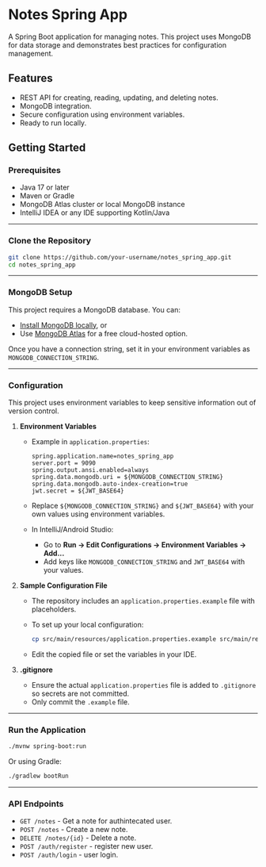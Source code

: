 # Notes Spring App

A Spring Boot application for managing notes. This project uses MongoDB for data storage and demonstrates best practices for configuration management.

## Features

* REST API for creating, reading, updating, and deleting notes.
* MongoDB integration.
* Secure configuration using environment variables.
* Ready to run locally.

## Getting Started

### Prerequisites

* Java 17 or later
* Maven or Gradle
* MongoDB Atlas cluster or local MongoDB instance
* IntelliJ IDEA or any IDE supporting Kotlin/Java

---

### Clone the Repository

```bash
git clone https://github.com/your-username/notes_spring_app.git
cd notes_spring_app
```

---

### MongoDB Setup
This project requires a MongoDB database. You can:
- [Install MongoDB locally](https://www.mongodb.com/docs/manual/installation/), or
- Use [MongoDB Atlas](https://www.mongodb.com/atlas/database) for a free cloud-hosted option.

Once you have a connection string, set it in your environment variables as `MONGODB_CONNECTION_STRING`.

---

### Configuration

This project uses environment variables to keep sensitive information out of version control.

1. **Environment Variables**

    * Example in `application.properties`:

      ```properties
      spring.application.name=notes_spring_app
      server.port = 9090
      spring.output.ansi.enabled=always
      spring.data.mongodb.uri = ${MONGODB_CONNECTION_STRING}
      spring.data.mongodb.auto-index-creation=true
      jwt.secret = ${JWT_BASE64}
      ```
    * Replace `${MONGODB_CONNECTION_STRING}` and `${JWT_BASE64}` with your own values using environment variables.
    * In IntelliJ/Android Studio:

        * Go to **Run → Edit Configurations → Environment Variables → Add...**
        * Add keys like `MONGODB_CONNECTION_STRING` and `JWT_BASE64` with your values.

2. **Sample Configuration File**

    * The repository includes an `application.properties.example` file with placeholders.
    * To set up your local configuration:

      ```bash
      cp src/main/resources/application.properties.example src/main/resources/application.properties
      ```
    * Edit the copied file or set the variables in your IDE.

3. **.gitignore**

    * Ensure the actual `application.properties` file is added to `.gitignore` so secrets are not committed.
    * Only commit the `.example` file.

---

### Run the Application

```bash
./mvnw spring-boot:run
```

Or using Gradle:

```bash
./gradlew bootRun
```

---

### API Endpoints

* `GET /notes` - Get a note for authintecated user.
* `POST /notes` - Create a new note.
* `DELETE /notes/{id}` - Delete a note.
* `POST /auth/register` - register new user.
* `POST /auth/login` - user login.

